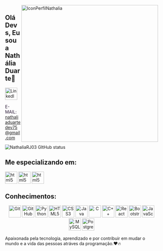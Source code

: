 <img src="https://github.com/user-attachments/assets/404996cf-02a0-4814-b794-76ffc2785f6b" alt="IconPerfilNathalia" height="450" align="right">

## Olá Devs, Eu sou a Nathália Duarte👋


 <img alt="LinkedIn" src="https://img.shields.io/badge/LinkedIn-%232a1a36?style=for-the-badge&logo=linkedin&logoColor=white" height="40" />
 
 <span style="color:#2a1a36;">E-MAIL:</span> <span style="color:#2a1a36;">nathaliaduartedev75@gmail.com</span>

 ![NathaliaRJ03 GItHub status](https://github-readme-stats.vercel.app/api?username=NathaliaRJ03&show_icons=true&theme=radical)
 
 ## Me especializando em:
 <img align= "center" alt="html5" src= "https://img.shields.io/badge/Java-2a1a36?style=for-the-badge&logo=openjdk&logoColor=FF00F6&color:white" height="40" /> <img align= "center" alt="html5" src= "https://img.shields.io/badge/Spring-2a1a36?style=for-the-badge&logo=spring&logoColor=white" height="40" /> <img align= "center" alt="html5" src= "https://img.shields.io/badge/MongoDB-2a1a36?style=for-the-badge&logo=mongodb&logoColor=white" height="40"/>

 ## Conhecimentos: 
<p align="center">
  <img alt="Git" src="https://img.shields.io/badge/GIT-2a1a36?style=for-the-badge&logo=git&logoColor=white" height="40" />
  <img alt="GitHub" src="https://img.shields.io/badge/GitHub-2a1a36?style=for-the-badge&logo=github&logoColor=white" height="40" />
  <img alt="Python" src="https://img.shields.io/badge/Python-2a1a36?style=for-the-badge&logo=python&logoColor=white" height="40" />
  <img alt="HTML5" src="https://img.shields.io/badge/HTML5-2a1a36?style=for-the-badge&logo=html5&logoColor=white" height="40" />
  <img alt="CSS3" src="https://img.shields.io/badge/CSS3-2a1a36?style=for-the-badge&logo=css3&logoColor=white" height="40" />
  <img alt="Java" src="https://img.shields.io/badge/Java-2a1a36?style=for-the-badge&logo=openjdk&logoColor=white" height="40" />
  <img alt="C" src="https://img.shields.io/badge/C-2a1a36?style=for-the-badge&logo=c&logoColor=white" height="40" />
  <img alt="C++" src="https://img.shields.io/badge/C%2B%2B-2a1a36?style=for-the-badge&logo=c%2B%2B&logoColor=white" height="40" />
  <img alt="React Native" src="https://img.shields.io/badge/React_Native-2a1a36?style=for-the-badge&logo=react&logoColor=white" height="40" />
  <img alt="Bootstrap" src="https://img.shields.io/badge/Bootstrap-563D7C?style=for-the-badge&logo=bootstrap&logoColor=white" height="40" />
  <img alt="JavaScript" src="https://img.shields.io/badge/JavaScript-2a1a36?style=for-the-badge&logo=javascript&logoColor=white" height="40" />
  <img alt="MySQL" src="https://img.shields.io/badge/MySQL-2a1a36?style=for-the-badge&logo=mysql&logoColor=white" height="40" />
  <img alt="PostgreSQL" src="https://img.shields.io/badge/PostgreSQL-2a1a36?style=for-the-badge&logo=postgresql&logoColor=white" height="40" />
</p>

 
Apaixonada pela tecnologia, aprendizado e por contribuir em mudar o mundo e a vida das pessoas atráves da programação.❤️🔥

